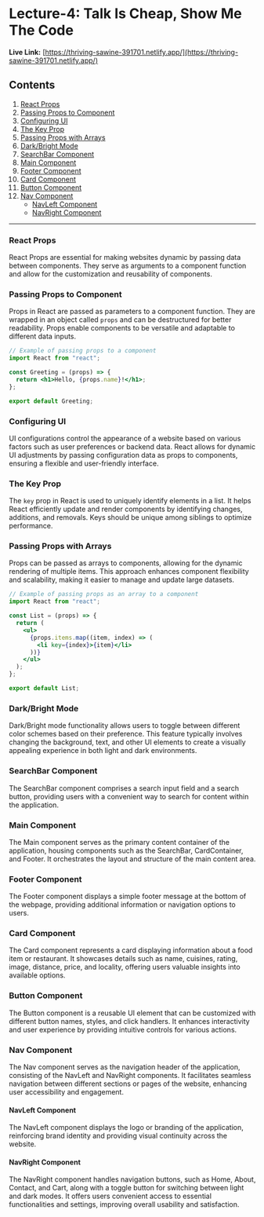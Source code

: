 # Lecture-4: Talk Is Cheap, Show Me The Code

**Live Link:** [https://thriving-sawine-391701.netlify.app/](https://thriving-sawine-391701.netlify.app/)

## Contents

1. [React Props](#react-props)
2. [Passing Props to Component](#passing-props-to-component)
3. [Configuring UI](#configuring-ui)
4. [The Key Prop](#the-key-prop)
5. [Passing Props with Arrays](#passing-props-with-arrays)
6. [Dark/Bright Mode](#dark-bright-mode)
7. [SearchBar Component](#searchbar-component)
8. [Main Component](#main-component)
9. [Footer Component](#footer-component)
10. [Card Component](#card-component)
11. [Button Component](#button-component)
12. [Nav Component](#nav-component)
    - [NavLeft Component](#navleft-component)
    - [NavRight Component](#navright-component)

---

### React Props

React Props are essential for making websites dynamic by passing data between components. They serve as arguments to a component function and allow for the customization and reusability of components.

### Passing Props to Component

Props in React are passed as parameters to a component function. They are wrapped in an object called `props` and can be destructured for better readability. Props enable components to be versatile and adaptable to different data inputs.

```jsx
// Example of passing props to a component
import React from "react";

const Greeting = (props) => {
  return <h1>Hello, {props.name}!</h1>;
};

export default Greeting;
```

### Configuring UI

UI configurations control the appearance of a website based on various factors such as user preferences or backend data. React allows for dynamic UI adjustments by passing configuration data as props to components, ensuring a flexible and user-friendly interface.

### The Key Prop

The `key` prop in React is used to uniquely identify elements in a list. It helps React efficiently update and render components by identifying changes, additions, and removals. Keys should be unique among siblings to optimize performance.

### Passing Props with Arrays

Props can be passed as arrays to components, allowing for the dynamic rendering of multiple items. This approach enhances component flexibility and scalability, making it easier to manage and update large datasets.

```jsx
// Example of passing props as an array to a component
import React from "react";

const List = (props) => {
  return (
    <ul>
      {props.items.map((item, index) => (
        <li key={index}>{item}</li>
      ))}
    </ul>
  );
};

export default List;
```

### Dark/Bright Mode

Dark/Bright mode functionality allows users to toggle between different color schemes based on their preference. This feature typically involves changing the background, text, and other UI elements to create a visually appealing experience in both light and dark environments.

### SearchBar Component

The SearchBar component comprises a search input field and a search button, providing users with a convenient way to search for content within the application.

### Main Component

The Main component serves as the primary content container of the application, housing components such as the SearchBar, CardContainer, and Footer. It orchestrates the layout and structure of the main content area.

### Footer Component

The Footer component displays a simple footer message at the bottom of the webpage, providing additional information or navigation options to users.

### Card Component

The Card component represents a card displaying information about a food item or restaurant. It showcases details such as name, cuisines, rating, image, distance, price, and locality, offering users valuable insights into available options.

### Button Component

The Button component is a reusable UI element that can be customized with different button names, styles, and click handlers. It enhances interactivity and user experience by providing intuitive controls for various actions.

### Nav Component

The Nav component serves as the navigation header of the application, consisting of the NavLeft and NavRight components. It facilitates seamless navigation between different sections or pages of the website, enhancing user accessibility and engagement.

#### NavLeft Component

The NavLeft component displays the logo or branding of the application, reinforcing brand identity and providing visual continuity across the website.

#### NavRight Component

The NavRight component handles navigation buttons, such as Home, About, Contact, and Cart, along with a toggle button for switching between light and dark modes. It offers users convenient access to essential functionalities and settings, improving overall usability and satisfaction.
